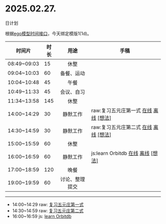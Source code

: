 # 2025.02.27.
日计划

根据[ego模型时间接口](https://gitee.com/hyg/blog/blob/master/timeflow.md)，今天绑定模版1(1d)。

| 时间片 | 时长 | 用途 | 手稿 |
| --- | --- | :---: | --- |
| 08:49~09:03 | 15 | 休整 |  |
| 09:04~10:03 | 60 | 备餐、运动 |  |
| 10:04~10:48 | 45 | 午餐 |  |
| 10:49~11:33 | 45 | 会议、自习 |  |
| 11:34~13:58 | 145 | 休整 |  |
| 14:00~14:29 | 30 | 静默工作 | raw:复习五元庄第一式 [在线](http://simp.ly/p/8t3vlk) [离线](../../draft/2025/20250227140000.md) <a href="mailto:huangyg@mars22.com?subject=关于2025.02.27.[raw:复习五元庄第一式]任务&body=日期: 20250227%0D%0A序号: 5%0D%0A手稿:../../draft/2025/20250227140000.md%0D%0A---请勿修改邮件主题及以上内容 从下一行开始写您的想法---%0D%0A">[想法]</a> |
| 14:30~14:59 | 30 | 静默工作 | raw:复习五元庄第二式 [在线](http://simp.ly/p/5k9gJy) [离线](../../draft/2025/20250227143000.md) <a href="mailto:huangyg@mars22.com?subject=关于2025.02.27.[raw:复习五元庄第二式]任务&body=日期: 20250227%0D%0A序号: 6%0D%0A手稿:../../draft/2025/20250227143000.md%0D%0A---请勿修改邮件主题及以上内容 从下一行开始写您的想法---%0D%0A">[想法]</a> |
| 15:00~15:59 | 60 | 休整 |  |
| 16:00~16:59 | 60 | 静默工作 | js:learn Orbitdb [在线](http://simp.ly/p/4QDThK) [离线](../../draft/2025/20250227160000.md) <a href="mailto:huangyg@mars22.com?subject=关于2025.02.27.[js:learn Orbitdb]任务&body=日期: 20250227%0D%0A序号: 8%0D%0A手稿:../../draft/2025/20250227160000.md%0D%0A---请勿修改邮件主题及以上内容 从下一行开始写您的想法---%0D%0A">[想法]</a> |
| 17:00~18:59 | 120 | 晚餐 |  |
| 19:00~19:59 | 60 | 讨论、整理提交 |  |

---

- 14:00~14:29	raw: [复习五元庄第一式](../../draft/2025/20250227.01.md)
- 14:30~14:59	raw: [复习五元庄第二式](../../draft/2025/20250227.02.md)
- 16:00~16:59	js: [learn Orbitdb](../../draft/2025/20250227.03.md)
